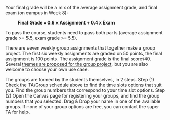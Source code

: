 Your final grade will be a mix of the average assignment grade, and final exam (on campus in Week 8):

          **Final Grade = 0.6 x Assignment + 0.4 x Exam**

To pass the course, students need to pass both parts (average assignment grade >= 5.5, exam grade >= 5.5).  
  
There are seven weekly group assignments that together make a group project. The first six weekly assignments are graded on 50 points, the final assignment is 100 points. The assignment grade is the final score/40. Several [themes are proposed for the group project](https://canvas.vu.nl/courses/75700/pages/themes-for-group-projects), but you are also welcome to choose your own use case.

The groups are formed by the students themselves, in 2 steps. Step (1) Check the TA/Group schedule above to find the time slots options that suit you. Find the group numbers that correspond to your time slot options. Step (2) Open the Canvas page for registering your groups, and find the group numbers that you selected. Drag & Drop your name in one of the available groups. If none of your group options are free, you can contact the super TA for help.